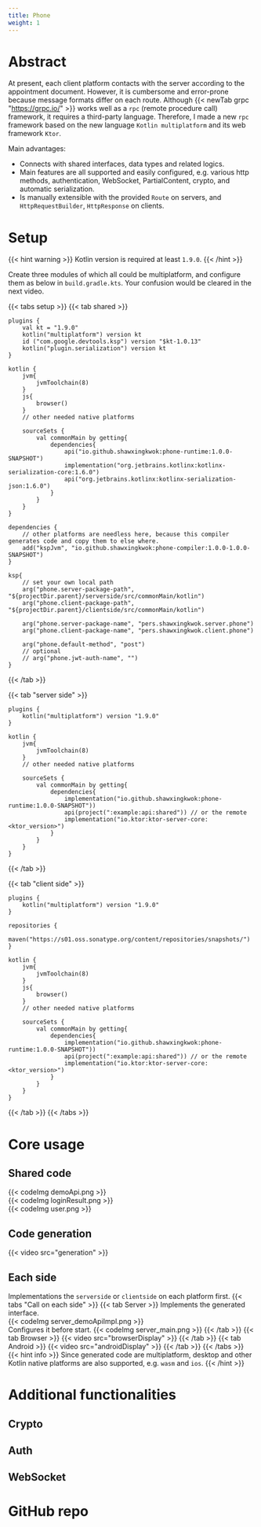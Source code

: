 ```yaml
---
title: Phone
weight: 1
---
```


# Abstract
At present, each client platform contacts with the server according to the appointment document. 
However, it is cumbersome and error-prone because message formats differ on each route. Although 
{{< newTab grpc "https://grpc.io/" >}} works well as a `rpc` (remote procedure call) framework, it requires a third-party language. 
Therefore, I made a new `rpc` framework based on the new language `Kotlin multiplatform` and its web 
framework `Ktor`.

Main advantages:
- Connects with shared interfaces, data types and related logics.
- Main features are all supported and easily configured, e.g. various http methods, authentication,
  WebSocket, PartialContent, crypto, and automatic serialization.
- Is manually extensible with the provided `Route` on servers, and `HttpRequestBuilder`, `HttpResponse` on clients.

# Setup
{{< hint warning >}}
Kotlin version is required at least `1.9.0`.
{{< /hint >}}

Create three modules of which all could be multiplatform, and configure them as below in `build.gradle.kts`. Your 
confusion would be cleared in the next video. 

{{< tabs setup >}}
{{< tab shared >}}
```
plugins {
    val kt = "1.9.0"
    kotlin("multiplatform") version kt
    id ("com.google.devtools.ksp") version "$kt-1.0.13"
    kotlin("plugin.serialization") version kt
}

kotlin {
    jvm{
        jvmToolchain(8)
    }
    js{
        browser()
    }
    // other needed native platforms

    sourceSets {
        val commonMain by getting{
            dependencies{
                api("io.github.shawxingkwok:phone-runtime:1.0.0-SNAPSHOT")
                implementation("org.jetbrains.kotlinx:kotlinx-serialization-core:1.6.0")
                api("org.jetbrains.kotlinx:kotlinx-serialization-json:1.6.0")
            }
        }
    }
}

dependencies {
    // other platforms are needless here, because this compiler generates code and copy them to else where.
    add("kspJvm", "io.github.shawxingkwok:phone-compiler:1.0.0-1.0.0-SNAPSHOT")
}

ksp{
    // set your own local path
    arg("phone.server-package-path", "${projectDir.parent}/serverside/src/commonMain/kotlin")
    arg("phone.client-package-path", "${projectDir.parent}/clientside/src/commonMain/kotlin")

    arg("phone.server-package-name", "pers.shawxingkwok.server.phone")
    arg("phone.client-package-name", "pers.shawxingkwok.client.phone")

    arg("phone.default-method", "post")
    // optional
    // arg("phone.jwt-auth-name", "")
}
```
{{< /tab >}}

{{< tab "server side" >}}
```
plugins {
    kotlin("multiplatform") version "1.9.0"
}

kotlin {
    jvm{
        jvmToolchain(8)
    }
    // other needed native platforms

    sourceSets {
        val commonMain by getting{
            dependencies{
                implementation("io.github.shawxingkwok:phone-runtime:1.0.0-SNAPSHOT"))
                api(project(":example:api:shared")) // or the remote 
                implementation("io.ktor:ktor-server-core:<ktor_version>")
            }
        }
    }
}
```
{{< /tab >}}

{{< tab "client side" >}}
```
plugins {
    kotlin("multiplatform") version "1.9.0"
}

repositories {
    maven("https://s01.oss.sonatype.org/content/repositories/snapshots/")
}

kotlin {
    jvm{
        jvmToolchain(8)
    }
    js{
        browser()
    }
    // other needed native platforms

    sourceSets {
        val commonMain by getting{
            dependencies{
                implementation("io.github.shawxingkwok:phone-runtime:1.0.0-SNAPSHOT"))
                api(project(":example:api:shared")) // or the remote 
                implementation("io.ktor:ktor-server-core:<ktor_version>")
            }
        }
    }
}
```
{{< /tab >}}
{{< /tabs >}}

# Core usage
## Shared code
{{< codeImg demoApi.png >}}
<br>
{{< codeImg loginResult.png >}}
<br>
{{< codeImg user.png >}}

## Code generation
{{< video src="generation" >}}

## Each side
Implementations the `serverside` or `clientside` on each platform first.
{{< tabs "Call on each side" >}}
{{< tab Server >}}
Implements the generated interface.  
{{< codeImg server_demoApiImpl.png >}}
<br>
Configures it before start.
{{< codeImg server_main.png >}}
{{< /tab >}}
{{< tab Browser >}}
{{< video src="browserDisplay" >}}
{{< /tab >}}
{{< tab Android >}}
{{< video src="androidDisplay" >}}
{{< /tab >}}
{{< /tabs >}}
{{< hint info >}}
Since generated code are multiplatform, desktop and other Kotlin native platforms are 
also supported, e.g. `wasm` and `ios`.
{{< /hint >}}

# Additional functionalities
## Crypto

## Auth

## WebSocket

# GitHub repo